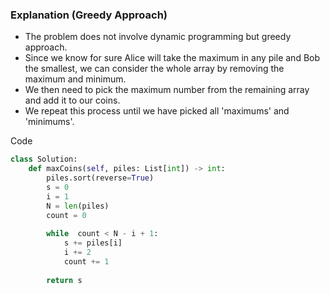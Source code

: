 ### Explanation (Greedy Approach)
 - The problem does not involve dynamic programming but greedy approach.
 - Since we know for sure Alice will take the maximum in any pile and Bob the smallest, we can consider the whole array by removing the maximum and minimum.
 - We then need to pick the maximum number from the remaining array and add it to our coins.
 - We repeat this process until we have picked all 'maximums' and 'minimums'. 

Code
```Python
class Solution:
    def maxCoins(self, piles: List[int]) -> int:
        piles.sort(reverse=True)
        s = 0
        i = 1
        N = len(piles)
        count = 0
        
        while  count < N - i + 1:
            s += piles[i]
            i += 2 
            count += 1
            
        return s
        
        
```
